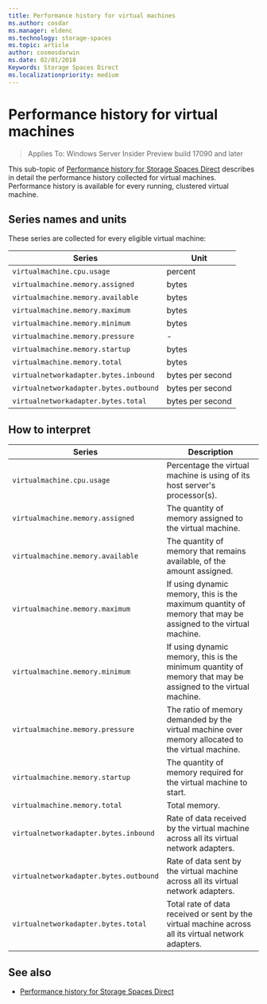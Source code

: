 ```yaml
---
title: Performance history for virtual machines
ms.author: cosdar
ms.manager: eldenc
ms.technology: storage-spaces
ms.topic: article
author: cosmosdarwin
ms.date: 02/01/2018
Keywords: Storage Spaces Direct
ms.localizationpriority: medium
---
```


# Performance history for virtual machines

> Applies To: Windows Server Insider Preview build 17090 and later

This sub-topic of [Performance history for Storage Spaces Direct](performance-history.md) describes in detail the performance history collected for virtual machines. Performance history is available for every running, clustered virtual machine.

## Series names and units

These series are collected for every eligible virtual machine:

| Series                                 | Unit             |
|----------------------------------------|------------------|
| `virtualmachine.cpu.usage`             | percent          |
| `virtualmachine.memory.assigned`       | bytes            |
| `virtualmachine.memory.available`      | bytes            |
| `virtualmachine.memory.maximum`        | bytes            |
| `virtualmachine.memory.minimum`        | bytes            |
| `virtualmachine.memory.pressure`       | -                |
| `virtualmachine.memory.startup`        | bytes            |
| `virtualmachine.memory.total`          | bytes            |
| `virtualnetworkadapter.bytes.inbound`  | bytes per second |
| `virtualnetworkadapter.bytes.outbound` | bytes per second |
| `virtualnetworkadapter.bytes.total`    | bytes per second |

## How to interpret

| Series                                 | Description                                                                                                  |
|----------------------------------------|--------------------------------------------------------------------------------------------------------------|
| `virtualmachine.cpu.usage`             | Percentage the virtual machine is using of its host server's processor(s).                                   |
| `virtualmachine.memory.assigned`       | The quantity of memory assigned to the virtual machine.                                                      |
| `virtualmachine.memory.available`      | The quantity of memory that remains available, of the amount assigned.                                       |
| `virtualmachine.memory.maximum`        | If using dynamic memory, this is the maximum quantity of memory that may be assigned to the virtual machine. |
| `virtualmachine.memory.minimum`        | If using dynamic memory, this is the minimum quantity of memory that may be assigned to the virtual machine. |
| `virtualmachine.memory.pressure`       | The ratio of memory demanded by the virtual machine over memory allocated to the virtual machine.            |
| `virtualmachine.memory.startup`        | The quantity of memory required for the virtual machine to start.                                            |
| `virtualmachine.memory.total`          | Total memory. |
| `virtualnetworkadapter.bytes.inbound`  | Rate of data received by the virtual machine across all its virtual network adapters.                        |
| `virtualnetworkadapter.bytes.outbound` | Rate of data sent by the virtual machine across all its virtual network adapters.                            |
| `virtualnetworkadapter.bytes.total`    | Total rate of data received or sent by the virtual machine across all its virtual network adapters.          |

## See also

- [Performance history for Storage Spaces Direct](performance-history.md)
